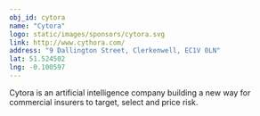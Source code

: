 ```yaml
---
obj_id: cytora
name: "Cytora"
logo: static/images/sponsors/cytora.svg
link: http://www.cythora.com/
address: "9 Dallington Street, Clerkenwell, EC1V 0LN"
lat: 51.524502
lng: -0.100597
---
```

Cytora is an artificial intelligence company building a new way for commercial insurers to target, select and price risk.
